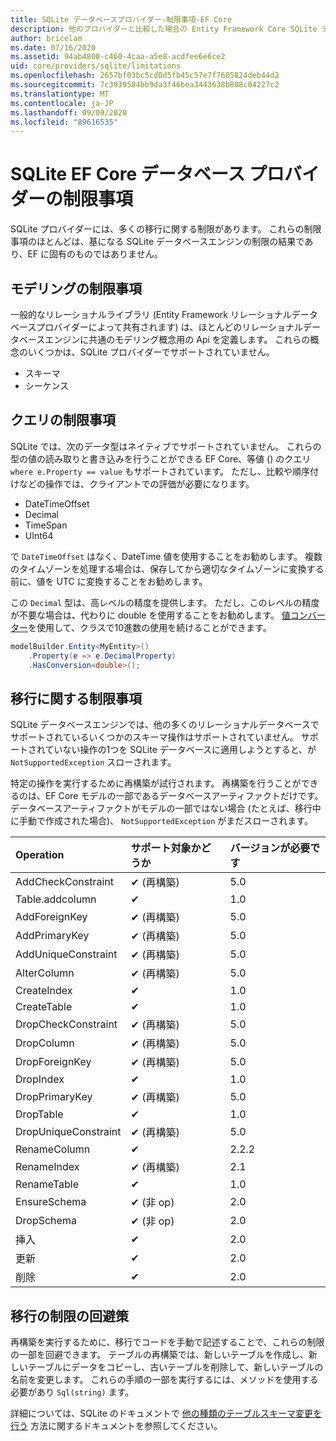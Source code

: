 ```yaml
---
title: SQLite データベースプロバイダー-制限事項-EF Core
description: 他のプロバイダーと比較した場合の Entity Framework Core SQLite データベースプロバイダーの制限事項
author: bricelam
ms.date: 07/16/2020
ms.assetid: 94ab4800-c460-4caa-a5e8-acdfee6e6ce2
uid: core/providers/sqlite/limitations
ms.openlocfilehash: 2657bf03bc5cd0d5fb45c57e7f7605824deb44d2
ms.sourcegitcommit: 7c3939504bb9da3f46bea3443638b808c04227c2
ms.translationtype: MT
ms.contentlocale: ja-JP
ms.lasthandoff: 09/09/2020
ms.locfileid: "89616535"
---
```

# <a name="sqlite-ef-core-database-provider-limitations"></a>SQLite EF Core データベース プロバイダーの制限事項

SQLite プロバイダーには、多くの移行に関する制限があります。 これらの制限事項のほとんどは、基になる SQLite データベースエンジンの制限の結果であり、EF に固有のものではありません。

## <a name="modeling-limitations"></a>モデリングの制限事項

一般的なリレーショナルライブラリ (Entity Framework リレーショナルデータベースプロバイダーによって共有されます) は、ほとんどのリレーショナルデータベースエンジンに共通のモデリング概念用の Api を定義します。 これらの概念のいくつかは、SQLite プロバイダーでサポートされていません。

* スキーマ
* シーケンス

## <a name="query-limitations"></a>クエリの制限事項

SQLite では、次のデータ型はネイティブでサポートされていません。 これらの型の値の読み取りと書き込みを行うことができる EF Core、等値 () のクエリ `where e.Property == value` もサポートされています。 ただし、比較や順序付けなどの操作では、クライアントでの評価が必要になります。

* DateTimeOffset
* Decimal
* TimeSpan
* UInt64

で `DateTimeOffset` はなく、DateTime 値を使用することをお勧めします。 複数のタイムゾーンを処理する場合は、保存してから適切なタイムゾーンに変換する前に、値を UTC に変換することをお勧めします。

この `Decimal` 型は、高レベルの精度を提供します。 ただし、このレベルの精度が不要な場合は、代わりに double を使用することをお勧めします。 [値コンバーター](xref:core/modeling/value-conversions)を使用して、クラスで10進数の使用を続けることができます。

``` csharp
modelBuilder.Entity<MyEntity>()
    .Property(e => e.DecimalProperty)
    .HasConversion<double>();
```

## <a name="migrations-limitations"></a>移行に関する制限事項

SQLite データベースエンジンでは、他の多くのリレーショナルデータベースでサポートされているいくつかのスキーマ操作はサポートされていません。 サポートされていない操作の1つを SQLite データベースに適用しようとすると、が `NotSupportedException` スローされます。

特定の操作を実行するために再構築が試行されます。 再構築を行うことができるのは、EF Core モデルの一部であるデータベースアーティファクトだけです。 データベースアーティファクトがモデルの一部ではない場合 (たとえば、移行中に手動で作成された場合)、 `NotSupportedException` がまだスローされます。

| Operation            | サポート対象かどうか  | バージョンが必要です |
|:---------------------|:------------|:-----------------|
| AddCheckConstraint   | ✔ (再構築) | 5.0              |
| Table.addcolumn            | ✔           | 1.0              |
| AddForeignKey        | ✔ (再構築) | 5.0              |
| AddPrimaryKey        | ✔ (再構築) | 5.0              |
| AddUniqueConstraint  | ✔ (再構築) | 5.0              |
| AlterColumn          | ✔ (再構築) | 5.0              |
| CreateIndex          | ✔           | 1.0              |
| CreateTable          | ✔           | 1.0              |
| DropCheckConstraint  | ✔ (再構築) | 5.0              |
| DropColumn           | ✔ (再構築) | 5.0              |
| DropForeignKey       | ✔ (再構築) | 5.0              |
| DropIndex            | ✔           | 1.0              |
| DropPrimaryKey       | ✔ (再構築) | 5.0              |
| DropTable            | ✔           | 1.0              |
| DropUniqueConstraint | ✔ (再構築) | 5.0              |
| RenameColumn         | ✔           | 2.2.2            |
| RenameIndex          | ✔ (再構築) | 2.1              |
| RenameTable          | ✔           | 1.0              |
| EnsureSchema         | ✔ (非 op)   | 2.0              |
| DropSchema           | ✔ (非 op)   | 2.0              |
| 挿入               | ✔           | 2.0              |
| 更新               | ✔           | 2.0              |
| 削除               | ✔           | 2.0              |

## <a name="migrations-limitations-workaround"></a>移行の制限の回避策

再構築を実行するために、移行でコードを手動で記述することで、これらの制限の一部を回避できます。 テーブルの再構築では、新しいテーブルを作成し、新しいテーブルにデータをコピーし、古いテーブルを削除して、新しいテーブルの名前を変更します。 これらの手順の一部を実行するには、メソッドを使用する必要があり `Sql(string)` ます。

詳細については、SQLite のドキュメントで [他の種類のテーブルスキーマ変更を行う](https://sqlite.org/lang_altertable.html#otheralter) 方法に関するドキュメントを参照してください。
